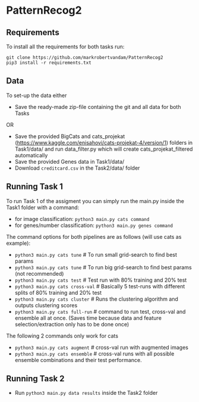 # PatternRecog2 

## Requirements

To install all the requirements for both tasks run:
```
git clone https://github.com/markrobertvandam/PatternRecog2
pip3 install -r requirements.txt
```

## Data

To set-up the data either 
* Save the ready-made zip-file containing the git and all data for both Tasks

OR

* Save the provided BigCats and cats_projekat (https://www.kaggle.com/enisahovi/cats-projekat-4/version/1) folders in 
Task1/data/ and run data_filter.py which will create cats_projekat_filtered automatically
* Save the provided Genes data in Task1/data/
* Download `creditcard.csv` in the Task2/data/ folder


## Running Task 1

To run Task 1 of the assigment you can simply run the main.py inside the Task1 folder with a command:
* for image classification: ```python3 main.py cats command```
* for genes/number classification: ```python3 main.py genes command```

The command options for both pipelines are as follows (will use cats as example):
* ```python3 main.py cats tune``` # To run small grid-search to find best params
* ```python3 main.py cats tune``` # To run big grid-search to find best params (not recommended)
* ```python3 main.py cats test``` # Test run with 80% training and 20% test 
* ```python3 main.py cats cross-val``` # Basically 5 test-runs with different splits of 80% training and 20% test
* ```python3 main.py cats cluster``` # Runs the clustering algorithm and outputs clustering scores
* ```python3 main.py cats full-run``` # command to run test, cross-val and ensemble all at once. (Saves time because data and 
feature selection/extraction only has to be done once)

The following 2 commands only work for cats
* ```python3 main.py cats augment```  # cross-val run with augmented images
* ```python3 main.py cats ensemble``` # cross-val runs with all possible ensemble combinations and their test performance.


## Running Task 2
* Run ```python3 main.py data results``` inside the Task2 folder

